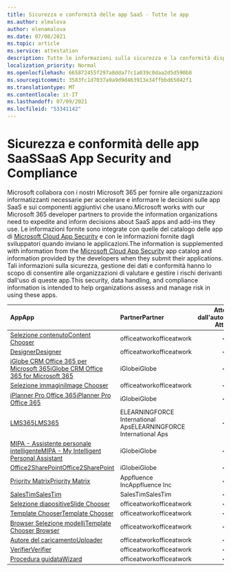 ```yaml
---
title: Sicurezza e conformità delle app SaaS - Tutte le app
ms.author: elmalova
author: elenamalova
ms.date: 07/08/2021
ms.topic: article
ms.service: attestation
description: Tutte le informazioni sulla sicurezza e la conformità disponibili per tutte le app SaaS.
localization_priority: Normal
ms.openlocfilehash: 665872455f297a8dda77c1a039c0daa2d5d590b8
ms.sourcegitcommit: 3583fc1d7037a9a9d9d463913e34ffbbd65042f1
ms.translationtype: MT
ms.contentlocale: it-IT
ms.lasthandoff: 07/09/2021
ms.locfileid: "53341142"
---
```

# <a name="saas-app-security-and-compliance"></a><span data-ttu-id="18562-103">Sicurezza e conformità delle app SaaS</span><span class="sxs-lookup"><span data-stu-id="18562-103">SaaS App Security and Compliance</span></span>

<span data-ttu-id="18562-104">Microsoft collabora con i nostri Microsoft 365 per fornire alle organizzazioni informatizzanti necessarie per accelerare e informare le decisioni sulle app SaaS e sui componenti aggiuntivi che usano.</span><span class="sxs-lookup"><span data-stu-id="18562-104">Microsoft works with our Microsoft 365 developer partners to provide the information organizations need to expedite and inform decisions about SaaS apps and add-ins they use.</span></span> <span data-ttu-id="18562-105">Le informazioni fornite sono integrate con quelle del catalogo delle app di [Microsoft Cloud App Security](https://www.microsoft.com/en-us/enterprise-mobility-security/cloud-app-security) e con le informazioni fornite dagli sviluppatori quando inviano le applicazioni.</span><span class="sxs-lookup"><span data-stu-id="18562-105">The information is supplemented with information from the [Microsoft Cloud App Security](https://www.microsoft.com/en-us/enterprise-mobility-security/cloud-app-security) app catalog and information provided by the developers when they submit their applications.</span></span> <span data-ttu-id="18562-106">Tali informazioni sulla sicurezza, gestione dei dati e conformità hanno lo scopo di consentire alle organizzazioni di valutare e gestire i rischi derivanti dall'uso di queste app.</span><span class="sxs-lookup"><span data-stu-id="18562-106">This security, data handling, and compliance information is intended to help organizations assess and manage risk in using these apps.</span></span>

| <span data-ttu-id="18562-107">**App**</span><span class="sxs-lookup"><span data-stu-id="18562-107">**App**</span></span> | <span data-ttu-id="18562-108">**Partner**</span><span class="sxs-lookup"><span data-stu-id="18562-108">**Partner**</span></span> | <span data-ttu-id="18562-109">**Attestata dall'autore**</span><span class="sxs-lookup"><span data-stu-id="18562-109">**Publisher Attested**</span></span> | <span data-ttu-id="18562-110">**Certificata**</span><span class="sxs-lookup"><span data-stu-id="18562-110">**Certified**</span></span> |
|:--------|:------------|:----------------------:|:-------------:|
| [<span data-ttu-id="18562-111">Selezione contenuto</span><span class="sxs-lookup"><span data-stu-id="18562-111">Content Chooser</span></span>](./officeatwork-content-chooser.md) | <span data-ttu-id="18562-112">officeatwork</span><span class="sxs-lookup"><span data-stu-id="18562-112">officeatwork</span></span> | <span data-ttu-id="18562-113">**✓**</span><span class="sxs-lookup"><span data-stu-id="18562-113">**✓**</span></span> |  |
| [<span data-ttu-id="18562-114">Designer</span><span class="sxs-lookup"><span data-stu-id="18562-114">Designer</span></span>](./officeatwork-designer.md) | <span data-ttu-id="18562-115">officeatwork</span><span class="sxs-lookup"><span data-stu-id="18562-115">officeatwork</span></span> | <span data-ttu-id="18562-116">**✓**</span><span class="sxs-lookup"><span data-stu-id="18562-116">**✓**</span></span> |  |
| [<span data-ttu-id="18562-117">iGlobe CRM Office 365 per Microsoft 365</span><span class="sxs-lookup"><span data-stu-id="18562-117">iGlobe CRM Office 365 for Microsoft 365</span></span>](./iglobe-crm-office-365-for-microsoft.md) | <span data-ttu-id="18562-118">iGlobe</span><span class="sxs-lookup"><span data-stu-id="18562-118">iGlobe</span></span> | <span data-ttu-id="18562-119">**✓**</span><span class="sxs-lookup"><span data-stu-id="18562-119">**✓**</span></span> |  |
| [<span data-ttu-id="18562-120">Selezione immagini</span><span class="sxs-lookup"><span data-stu-id="18562-120">Image Chooser</span></span>](./officeatwork-image-chooser.md) | <span data-ttu-id="18562-121">officeatwork</span><span class="sxs-lookup"><span data-stu-id="18562-121">officeatwork</span></span> | <span data-ttu-id="18562-122">**✓**</span><span class="sxs-lookup"><span data-stu-id="18562-122">**✓**</span></span> |  |
| [<span data-ttu-id="18562-123">iPlanner Pro Office 365</span><span class="sxs-lookup"><span data-stu-id="18562-123">iPlanner Pro Office 365</span></span>](./iglobe-iplanner-pro-office-365.md) | <span data-ttu-id="18562-124">iGlobe</span><span class="sxs-lookup"><span data-stu-id="18562-124">iGlobe</span></span> | <span data-ttu-id="18562-125">**✓**</span><span class="sxs-lookup"><span data-stu-id="18562-125">**✓**</span></span> |  |
| [<span data-ttu-id="18562-126">LMS365</span><span class="sxs-lookup"><span data-stu-id="18562-126">LMS365</span></span>](./elearningforce-international-aps-lms365.md) | <span data-ttu-id="18562-127">ELEARNINGFORCE International Aps</span><span class="sxs-lookup"><span data-stu-id="18562-127">ELEARNINGFORCE International Aps</span></span> | <span data-ttu-id="18562-128">**✓**</span><span class="sxs-lookup"><span data-stu-id="18562-128">**✓**</span></span> | <img alt="Certified application badge" src="../media/certified-badge.png" height="25" width="25" /> |
| [<span data-ttu-id="18562-129">MIPA - Assistente personale intelligente</span><span class="sxs-lookup"><span data-stu-id="18562-129">MIPA - My Intelligent Personal Assistant</span></span>](./iglobe-mipa-my-intelligent-personal-assistant.md) | <span data-ttu-id="18562-130">iGlobe</span><span class="sxs-lookup"><span data-stu-id="18562-130">iGlobe</span></span> | <span data-ttu-id="18562-131">**✓**</span><span class="sxs-lookup"><span data-stu-id="18562-131">**✓**</span></span> |  |
| [<span data-ttu-id="18562-132">Office2SharePoint</span><span class="sxs-lookup"><span data-stu-id="18562-132">Office2SharePoint</span></span>](./iglobe-office2sharepoint.md) | <span data-ttu-id="18562-133">iGlobe</span><span class="sxs-lookup"><span data-stu-id="18562-133">iGlobe</span></span> | <span data-ttu-id="18562-134">**✓**</span><span class="sxs-lookup"><span data-stu-id="18562-134">**✓**</span></span> |  |
| [<span data-ttu-id="18562-135">Priority Matrix</span><span class="sxs-lookup"><span data-stu-id="18562-135">Priority Matrix</span></span>](./appfluence-inc-priority-matrix.md) | <span data-ttu-id="18562-136">Appfluence Inc</span><span class="sxs-lookup"><span data-stu-id="18562-136">Appfluence Inc</span></span> | <span data-ttu-id="18562-137">**✓**</span><span class="sxs-lookup"><span data-stu-id="18562-137">**✓**</span></span> | <img alt="Certified application badge" src="../media/certified-badge.png" height="25" width="25" /> |
| [<span data-ttu-id="18562-138">SalesTim</span><span class="sxs-lookup"><span data-stu-id="18562-138">SalesTim</span></span>](./salestim.md) | <span data-ttu-id="18562-139">SalesTim</span><span class="sxs-lookup"><span data-stu-id="18562-139">SalesTim</span></span> | <span data-ttu-id="18562-140">**✓**</span><span class="sxs-lookup"><span data-stu-id="18562-140">**✓**</span></span> |  |
| [<span data-ttu-id="18562-141">Selezione diapositive</span><span class="sxs-lookup"><span data-stu-id="18562-141">Slide Chooser</span></span>](./officeatwork-slide-chooser.md) | <span data-ttu-id="18562-142">officeatwork</span><span class="sxs-lookup"><span data-stu-id="18562-142">officeatwork</span></span> | <span data-ttu-id="18562-143">**✓**</span><span class="sxs-lookup"><span data-stu-id="18562-143">**✓**</span></span> |  |
| [<span data-ttu-id="18562-144">Template Chooser</span><span class="sxs-lookup"><span data-stu-id="18562-144">Template Chooser</span></span>](./officeatwork-template-chooser.md) | <span data-ttu-id="18562-145">officeatwork</span><span class="sxs-lookup"><span data-stu-id="18562-145">officeatwork</span></span> | <span data-ttu-id="18562-146">**✓**</span><span class="sxs-lookup"><span data-stu-id="18562-146">**✓**</span></span> |  |
| [<span data-ttu-id="18562-147">Browser Selezione modelli</span><span class="sxs-lookup"><span data-stu-id="18562-147">Template Chooser Browser</span></span>](./officeatwork-template-chooser-browser.md) | <span data-ttu-id="18562-148">officeatwork</span><span class="sxs-lookup"><span data-stu-id="18562-148">officeatwork</span></span> | <span data-ttu-id="18562-149">**✓**</span><span class="sxs-lookup"><span data-stu-id="18562-149">**✓**</span></span> |  |
| [<span data-ttu-id="18562-150">Autore del caricamento</span><span class="sxs-lookup"><span data-stu-id="18562-150">Uploader</span></span>](./officeatwork-uploader.md) | <span data-ttu-id="18562-151">officeatwork</span><span class="sxs-lookup"><span data-stu-id="18562-151">officeatwork</span></span> | <span data-ttu-id="18562-152">**✓**</span><span class="sxs-lookup"><span data-stu-id="18562-152">**✓**</span></span> |  |
| [<span data-ttu-id="18562-153">Verifier</span><span class="sxs-lookup"><span data-stu-id="18562-153">Verifier</span></span>](./officeatwork-verifier.md) | <span data-ttu-id="18562-154">officeatwork</span><span class="sxs-lookup"><span data-stu-id="18562-154">officeatwork</span></span> | <span data-ttu-id="18562-155">**✓**</span><span class="sxs-lookup"><span data-stu-id="18562-155">**✓**</span></span> |  |
| [<span data-ttu-id="18562-156">Procedura guidata</span><span class="sxs-lookup"><span data-stu-id="18562-156">Wizard</span></span>](./officeatwork-wizard.md) | <span data-ttu-id="18562-157">officeatwork</span><span class="sxs-lookup"><span data-stu-id="18562-157">officeatwork</span></span> | <span data-ttu-id="18562-158">**✓**</span><span class="sxs-lookup"><span data-stu-id="18562-158">**✓**</span></span> |  |
